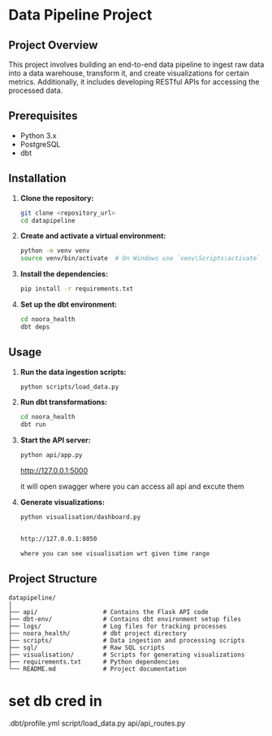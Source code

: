 
# Data Pipeline Project

## Project Overview

This project involves building an end-to-end data pipeline to ingest raw data into a data warehouse, transform it, and create visualizations for certain metrics. Additionally, it includes developing RESTful APIs for accessing the processed data.

## Prerequisites

- Python 3.x
- PostgreSQL
- dbt

## Installation

1. **Clone the repository:**

   ```bash
   git clone <repository_url>
   cd datapipeline
   ```

2. **Create and activate a virtual environment:**

   ```bash
   python -m venv venv
   source venv/bin/activate  # On Windows use `venv\Scripts\activate`
   ```

3. **Install the dependencies:**

   ```bash
   pip install -r requirements.txt
   ```

4. **Set up the dbt environment:**

   ```bash
   cd noora_health
   dbt deps
   ```

## Usage

1. **Run the data ingestion scripts:**

   ```bash
   python scripts/load_data.py
   ```

2. **Run dbt transformations:**

   ```bash
   cd noora_health
   dbt run
   ```

3. **Start the API server:**

   ```bash
   python api/app.py
   ```
   http://127.0.0.1:5000

   it will open swagger where you can access all api and excute them
  


4. **Generate visualizations:**

   ```bash
   python visualisation/dashboard.py


   http://127.0.0.1:8050

   where you can see visualisation wrt given time range
   ```

## Project Structure

```
datapipeline/
│
├── api/                  # Contains the Flask API code
├── dbt-env/              # Contains dbt environment setup files 
├── logs/                 # Log files for tracking processes
├── noora_health/         # dbt project directory
├── scripts/              # Data ingestion and processing scripts
├── sql/                  # Raw SQL scripts
├── visualisation/        # Scripts for generating visualizations
├── requirements.txt      # Python dependencies
└── README.md             # Project documentation
```

# set db cred in 
   .dbt/profile.yml
   script/load_data.py
   api/api_routes.py
